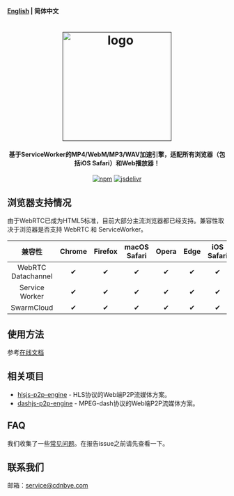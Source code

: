 **[English](README.md) | 简体中文**

<h1 align="center"><a href="" target="_blank" rel="noopener noreferrer"><img width="250" src="https://www.cdnbye.com/logo.png" alt="logo"></a></h1>
<h4 align="center">基于ServiceWorker的MP4/WebM/MP3/WAV加速引擎，适配所有浏览器（包括iOS Safari）和Web播放器！</h4>
<p align="center">
  <a href="https://www.npmjs.com/package/swarmcloud-media"><img src="https://img.shields.io/npm/v/swarmcloud-media.svg?style=flat" alt="npm"></a>
  <a href="https://www.jsdelivr.com/package/npm/swarmcloud-media"><img src="https://data.jsdelivr.com/v1/package/npm/swarmcloud-media/badge" alt="jsdelivr"></a>
</p>

## 浏览器支持情况
由于WebRTC已成为HTML5标准，目前大部分主流浏览器都已经支持。兼容性取决于浏览器是否支持 WebRTC 和 ServiceWorker。

 兼容性|Chrome | Firefox | macOS Safari| Opera | Edge | iOS Safari | IE |
:-: | :-: | :-: | :-: | :-: | :-:| :-:| :-:
WebRTC Datachannel | ✔ | ✔  | ✔  |  ✔ | ✔ | ✔  |  ❌ |
Service Worker     | ✔ | ✔  | ✔  | ✔  | ✔ | ✔  |  ❌ |
SwarmCloud         | ✔ | ✔  | ✔  |  ✔ | ✔ |  ✔ |  ❌ |

## 使用方法
参考[在线文档](https://swarmcloud.net/cn/views/media/usage.html)

## 相关项目
- [hlsjs-p2p-engine](https://gitee.com/cdnbye/hlsjs-p2p-engine) - HLS协议的Web端P2P流媒体方案。
- [dashjs-p2p-engine](https://github.com/cdnbye/dashjs-p2p-engine) - MPEG-dash协议的Web端P2P流媒体方案。

## FAQ
我们收集了一些[常见问题](https://www.cdnbye.com/cn/views/FAQ.html)。在报告issue之前请先查看一下。

## 联系我们
邮箱：service@cdnbye.com

